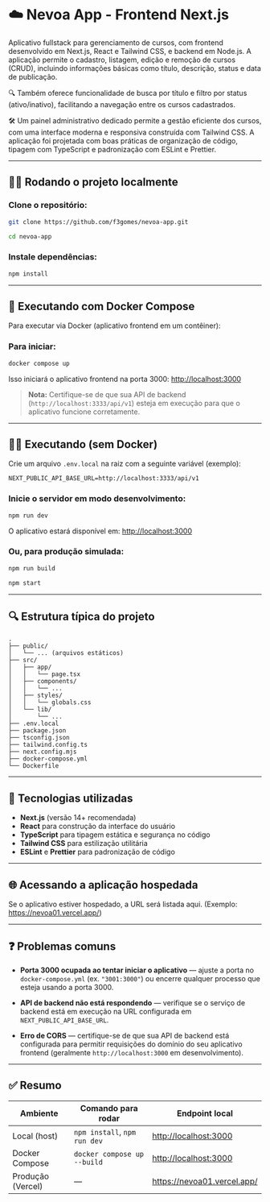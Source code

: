 
# ☁️ Nevoa App - Frontend Next.js

Aplicativo fullstack para gerenciamento de cursos, com frontend desenvolvido em Next.js, React e Tailwind CSS, e backend em Node.js.
A aplicação permite o cadastro, listagem, edição e remoção de cursos (CRUD), incluindo informações básicas como título, descrição, status e data de publicação.

🔍 Também oferece funcionalidade de busca por título e filtro por status (ativo/inativo), facilitando a navegação entre os cursos cadastrados.

🛠️ Um painel administrativo dedicado permite a gestão eficiente dos cursos, com uma interface moderna e responsiva construída com Tailwind CSS. A aplicação foi projetada com boas práticas de organização de código, tipagem com TypeScript e padronização com ESLint e Prettier.

---

## 🧑‍💻 Rodando o projeto localmente

### Clone o repositório:

```bash
git clone https://github.com/f3gomes/nevoa-app.git

cd nevoa-app
```

### Instale dependências:

```bash
npm install
```

---

## 🐳 Executando com Docker Compose

Para executar via Docker (aplicativo frontend em um contêiner):

### Para iniciar:

```bash
docker compose up
```

Isso iniciará o aplicativo frontend na porta 3000: [http://localhost:3000](http://localhost:3000)

> **Nota:** Certifique-se de que sua API de backend (`http://localhost:3333/api/v1`) esteja em execução para que o aplicativo funcione corretamente.

---

## 🧑‍💻 Executando (sem Docker)

Crie um arquivo `.env.local` na raiz com a seguinte variável (exemplo):

```env
NEXT_PUBLIC_API_BASE_URL=http://localhost:3333/api/v1
```

### Inicie o servidor em modo desenvolvimento:

```bash
npm run dev
```

O aplicativo estará disponível em: [http://localhost:3000](http://localhost:3000)

### Ou, para produção simulada:

```bash
npm run build

npm start
```

---

## 🔍 Estrutura típica do projeto

```
.
├── public/
│   └── ... (arquivos estáticos)
├── src/
│   ├── app/
│   │   └── page.tsx
│   ├── components/
│   │   └── ...
│   ├── styles/
│   │   └── globals.css
│   └── lib/
│       └── ...
├── .env.local
├── package.json
├── tsconfig.json
├── tailwind.config.ts
├── next.config.mjs
├── docker-compose.yml
└── Dockerfile
```

---

## 🚀 Tecnologias utilizadas

- **Next.js** (versão 14+ recomendada)
- **React** para construção da interface do usuário
- **TypeScript** para tipagem estática e segurança no código
- **Tailwind CSS** para estilização utilitária
- **ESLint** e **Prettier** para padronização de código

---

## 🌐 Acessando a aplicação hospedada

Se o aplicativo estiver hospedado, a URL será listada aqui. (Exemplo: https://nevoa01.vercel.app/)

---

## ❓ Problemas comuns

- **Porta 3000 ocupada ao tentar iniciar o aplicativo** — ajuste a porta no `docker-compose.yml` (ex. `"3001:3000"`) ou encerre qualquer processo que esteja usando a porta 3000.

- **API de backend não está respondendo** — verifique se o serviço de backend está em execução na URL configurada em `NEXT_PUBLIC_API_BASE_URL`.

- **Erro de CORS** — certifique-se de que sua API de backend está configurada para permitir requisições do domínio do seu aplicativo frontend (geralmente `http://localhost:3000` em desenvolvimento).

---

## ✅ Resumo

| Ambiente         | Comando para rodar           | Endpoint local                        |
|------------------|------------------------------|----------------------------------------|
| Local (host)     | `npm install`, `npm run dev` | [http://localhost:3000](http://localhost:3000) |
| Docker Compose   | `docker compose up --build`  | [http://localhost:3000](http://localhost:3000) |
| Produção (Vercel)| —                            | https://nevoa01.vercel.app/                     |
